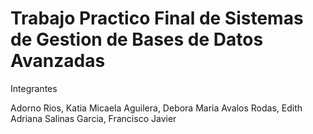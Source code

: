 # Trabajo Practico Final de Sistemas de Gestion de Bases de Datos Avanzadas
Integrantes

Adorno Rios, Katia Micaela
Aguilera, Debora Maria
Avalos Rodas, Edith Adriana
Salinas Garcia, Francisco Javier

